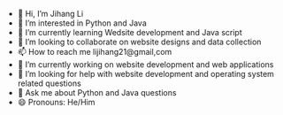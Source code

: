 - 👋 Hi, I’m Jihang Li 
- 👀 I’m interested in Python and Java
- 🌱 I’m currently learning Wedsite development and Java script
- 💞️ I’m looking to collaborate on website designs and data collection
- 📫 How to reach me lijihang21@gmail,com
- 🔭 I’m currently working on website development and web applications
- 🤔 I’m looking for help with website development and operating system related questions
- 💬 Ask me about Python and Java questions
- 😄 Pronouns: He/Him

<!---
JihangLi1121/JihangLi1121 is a ✨ special ✨ repository because its `README.md` (this file) appears on your GitHub profile.
You can click the Preview link to take a look at your changes.
--->
